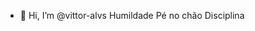 - 👋 Hi, I’m @vittor-alvs
Humildade
Pé no chão
Disciplina
<!---
vittor-alvs/vittor-alvs is a ✨ special ✨ repository because its `README.md` (this file) appears on your GitHub profile.
You can click the Preview link to take a look at your changes.
--->
